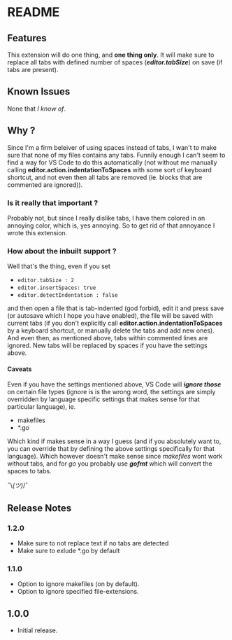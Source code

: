 # README

## Features
This extension will do one thing, and **one thing only**.
It will make sure to replace all tabs with defined number of spaces
(***editor.tabSize***) on save (if tabs are present).

## Known Issues
None that *I know of*.

## Why ?
Since I'm a firm beleiver of using spaces instead of tabs, I wan't to make sure
that none of my files contains any tabs. Funnily enough I can't seem to find a
way for VS Code to do this automatically (not without me manually calling
**editor.action.indentationToSpaces** with some sort of keyboard shortcut, and not
even then all tabs are removed (ie. blocks that are commented are ignored)).

### Is it really that important ?
Probably not, but since I really dislike tabs, I have them colored in an annoying
color, which is, yes annoying. So to get rid of that annoyance I wrote this extension.

### How about the inbuilt support ?
Well that's the thing, even if you set

* ```editor.tabSize : 2 ```
* ```editor.insertSpaces: true```
* ```editor.detectIndentation : false```

and then open a file that is tab-indented (god forbid), edit it and press
save (or autosave which I hope you have enabled), the file will be saved with
current tabs (if you don't explicitly call **editor.action.indentationToSpaces**
by a keyboard shortcut, or manually delete the tabs and add new ones). And even
then, as mentioned above, tabs within commented lines are ignored. New tabs
will be replaced by spaces if you have the settings above.

#### Caveats
Even if you have the settings mentioned above, VS Code will ***ignore those*** 
on certain file types (ignore is is the wrong word, the settings are simply overridden by language specific settings that makes sense for that particular language), ie.
- makefiles
- *.go

Which kind if makes sense in a way I guess (and if you absolutely want to, you
can override that by defining the above settings specifically for that language).
Which however doesn't make sense since *makefiles* wont work without tabs,
and for *go* you probably use ***gofmt*** which will convert the spaces to tabs.

¯\\_(ツ)_/¯

## Release Notes
### 1.2.0
- Make sure to not replace text if no tabs are detected
- Make sure to exlude *.go by default

### 1.1.0
- Option to ignore makefiles (on by default).
- Option to ignore specified file-extensions.

## 1.0.0
- Initial release.
